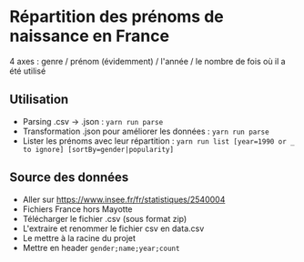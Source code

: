 # Répartition des prénoms de naissance en France

4 axes : genre / prénom (évidemment) / l'année / le nombre de fois où il a été utilisé

## Utilisation

- Parsing .csv -> .json : `yarn run parse`
- Transformation .json pour améliorer les données : `yarn run parse`
- Lister les prénoms avec leur répartition : `yarn run list [year=1990 or _ to ignore] [sortBy=gender|popularity]`

## Source des données

- Aller sur https://www.insee.fr/fr/statistiques/2540004
- Fichiers France hors Mayotte
- Télécharger le fichier .csv (sous format zip)
- L'extraire et renommer le fichier csv en data.csv
- Le mettre à la racine du projet
- Mettre en header `gender;name;year;count`